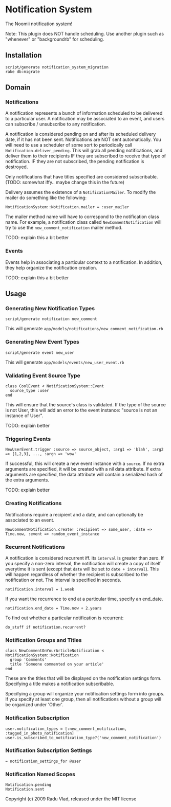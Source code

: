 Notification System
===================

The Noomii notification system!

Note: This plugin does NOT handle scheduling. Use another plugin such as "whenever" or "backgroundrb" for scheduling.

Installation
------------

    script/generate notification_system_migration
    rake db:migrate

Domain
------

### Notifications ###

A notification represents a bunch of information scheduled to be delivered to a particular user. A notification may be associated to an event, and users can subscribe / unsubscribe to any notification.

A notification is considered pending on and after its scheduled delivery date, if it has not been sent. Notifications are NOT sent automatically. You will need to use a scheduler of some sort to periodically call `Notification.deliver_pending`. This will grab all pending notifications, and deliver them to their recipients IF they are subscribed to receive that type of notification. IF they are not subscribed, the pending notification is destroyed.

Only notifications that have titles specified are considered subscribable. (TODO: somewhat iffy.. maybe change this in the future)

Delivery assumes the existence of a `NotificationMailer`. To modify the mailer do something like the following:

    NotificationSystem::Notification.mailer = :user_mailer

The mailer method name will have to correspond to the notification class name. For example, a notification class called `NewCommentNotification` will try to use the `new_comment_notification` mailer method.

TODO: explain this a bit better

### Events ###

Events help in associating a particular context to a notification. In addition, they help organize the notification creation.

TODO: explain this a bit better


Usage
-----

### Generating New Notification Types ###

    script/generate notification new_comment
    
This will generate `app/models/notifications/new_comment_notification.rb`

### Generating New Event Types ###

    script/generate event new_user

This will generate `app/models/events/new_user_event.rb`

### Validating Event Source Type ###

    class CoolEvent < NotificationSystem::Event
      source_type :user
    end
    
This will ensure that the source's class is validated. If the type of the source is not User, this will add an error to the event instance: "source is not an instance of User".

TODO: explain better

### Triggering Events ###

    NewUserEvent.trigger :source => source_object, :arg1 => 'blah', :arg2 => [1,2,3], ..., :argn => 'wow'
    
If successful, this will create a new event instance with a `source`. If no extra arguments are specified, it will be created with a nil data attribute. If extra arguments are specified, the data attribute will contain a serialized hash of the extra arguments.

TODO: explain better
    
### Creating Notifications ###

Notifications require a recipient and a date, and can optionally be associated to an event.

    NewCommentNotification.create! :recipient => some_user, :date => Time.now, :event => random_event_instance

### Recurrent Notifications ###

A notification is considered recurrent iff. its `interval` is greater than zero. If you specify a non-zero interval, the notification will create a copy of itself everytime it is sent (except that `date` will be set to `date + interval`). This will happen regardless of whether the recipient is subscribed to the notification or not. The interval is specified in seconds.

    notification.interval = 1.week
    
If you want the recurrence to end at a particular time, specify an end_date.

    notification.end_date = Time.now + 2.years    
    
To find out whether a particular notification is recurrent:

    do_stuff if notification.recurrent?

### Notification Groups and Titles ###

    class NewCommentOnYourArticleNotification < NotificationSystem::Notification
      group 'Comments'
      title 'Someone commented on your article'
    end
    
These are the titles that will be displayed on the notification settings form. Specifying a title makes a notification subscribable.

Specifying a group will organize your notification settings form into groups. If you specify at least one group, then all notifications
without a group will be organized under 'Other'.

### Notification Subscription ###

    user.notification_types = [:new_comment_notification, :tagged_in_photo_notification]
    user.is_subscribed_to_notification_type?('new_comment_notification')
    
### Notification Subscription Settings ###

    = notification_settings_for @user
    
### Notification Named Scopes ###

    Notification.pending
    Notification.sent

Copyright (c) 2009 Radu Vlad, released under the MIT license
